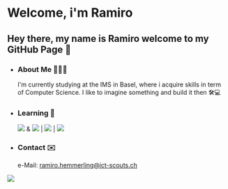 # Welcome, i'm Ramiro
## Hey there, my name is Ramiro welcome to my GitHub Page 👋
- ### About Me 👨🏻‍💻

  I'm currently studying at the IMS in Basel, where i acquire skills in term of Computer Science.
  I like to imagine something and build it then 🛠️💻

- ### Learning 🧠
  
  <img src="https://skillicons.dev/icons?i=js"/> & <img src="https://skillicons.dev/icons?i=react" /> | <img src="https://skillicons.dev/icons?i=c" /> | <img src="https://skillicons.dev/icons?i=git" />
  
- ### Contact ✉️
  
  e-Mail: ramiro.hemmerling@ict-scouts.ch

[![](https://visitcount.itsvg.in/api?id=RAMIROexe&label=Profile%20Views&color=12&icon=0&pretty=true)](https://visitcount.itsvg.in)
